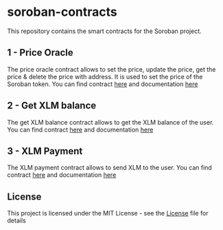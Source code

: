 # soroban-contracts

This repository contains the smart contracts for the Soroban project.

## 1 - Price Oracle

The price oracle contract allows to set the price, update the price, get the price & delete the price with address. It is used to set the price of the Soroban token.
You can find contract [here](/manage_prices_contract/) and documentation [here](/manage_prices_contract/README.md)

## 2 - Get XLM balance

The get XLM balance contract allows to get the XLM balance of the user.
You can find contract [here](/xlm_balance_contract/) and documentation [here](/xlm_balance_contract/README.md)

## 3 - XLM Payment

The XLM payment contract allows to send XLM to the user. You can find contract [here](/xlm_payment_contract/) and documentation [here](/xlm_payment_contract/README.md)

## License

This project is licensed under the MIT License - see the [License](./LICENSE.md) file for details
